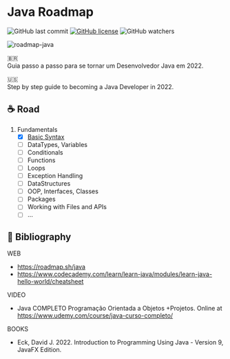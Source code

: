 # Java Roadmap

![GitHub last commit](https://img.shields.io/github/last-commit/leonardosolisbadaro/java-roadmap?style=for-the-badge)
[![GitHub license](https://img.shields.io/github/license/leonardosolisbadaro/roadmap?style=for-the-badge)](https://github.com/leonardosolisbadaro/java-roadmap/blob/main/LICENSE)
![GitHub watchers](https://img.shields.io/github/watchers/leonardosolisbadaro/java-roadmap?style=for-the-badge)

![roadmap-java](https://user-images.githubusercontent.com/25842028/186289608-21f0b21f-3818-4d02-9ea8-81af14920b7c.png)

:brazil:<br>
Guia passo a passo para se tornar um Desenvolvedor Java em 2022.

:us:<br>
Step by step guide to becoming a Java Developer in 2022.

## :coffee: Road

1. Fundamentals
   - [x] [Basic Syntax](fundamentals/basic-syntax)
   - [ ] DataTypes, Variables
   - [ ] Conditionals
   - [ ] Functions
   - [ ] Loops
   - [ ] Exception Handling
   - [ ] DataStructures
   - [ ] OOP, Interfaces, Classes
   - [ ] Packages
   - [ ] Working with Files and APIs
   - [ ] ...

## :book: Bibliography
WEB
- https://roadmap.sh/java
- https://www.codecademy.com/learn/learn-java/modules/learn-java-hello-world/cheatsheet

VIDEO
- Java COMPLETO Programação Orientada a Objetos +Projetos. Online at https://www.udemy.com/course/java-curso-completo/

BOOKS
- Eck, David J. 2022. Introduction to Programming Using Java - Version 9, JavaFX Edition.
<!--
- Kalinovsky, A. 2005. Java Secreto. Pearson; 1ª edição.
- Larman, C. 2005. Applying UML and Patterns: An Introduction to Object-Oriented Analysis and Design and Iterative Development. Pearson; 3rd ed.
- Larman, C. 2006. Utilizando UML e Padrões: Uma Introdução à Análise e ao Projeto Orientados a Objetos e ao Desenvolvimento Iterativo. Bookman; 3ª edição.
- Martin, Robert C. 2009. Código Limpo: Habilidades Práticas do Agile Software. Alta Books; 1ª edição.
- Oliveira, B. 2013. JavaFX. Interfaces com Qualidade Para Aplicações Desktop. Casa do Código; 1ª edição.
-->
